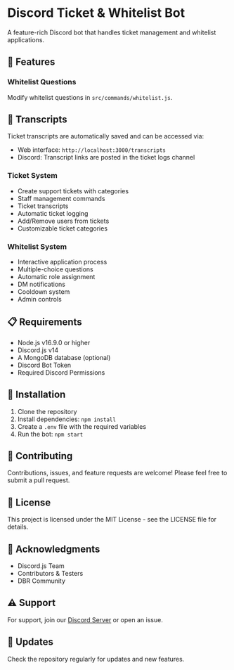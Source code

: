 # Discord Ticket & Whitelist Bot

A feature-rich Discord bot that handles ticket management and whitelist applications.

## 🌟 Features


### Whitelist Questions
Modify whitelist questions in `src/commands/whitelist.js`.

## 📝 Transcripts

Ticket transcripts are automatically saved and can be accessed via:
- Web interface: `http://localhost:3000/transcripts`
- Discord: Transcript links are posted in the ticket logs channel



### Ticket System
- Create support tickets with categories
- Staff management commands
- Ticket transcripts
- Automatic ticket logging
- Add/Remove users from tickets
- Customizable ticket categories

### Whitelist System
- Interactive application process
- Multiple-choice questions
- Automatic role assignment
- DM notifications
- Cooldown system
- Admin controls

## 📋 Requirements

- Node.js v16.9.0 or higher
- Discord.js v14
- A MongoDB database (optional)
- Discord Bot Token
- Required Discord Permissions

## 🚀 Installation

1. Clone the repository
2. Install dependencies: `npm install`
3. Create a `.env` file with the required variables
4. Run the bot: `npm start`

## 🤝 Contributing

Contributions, issues, and feature requests are welcome! Please feel free to submit a pull request.


## 📜 License

This project is licensed under the MIT License - see the LICENSE file for details.

## 🙏 Acknowledgments

- Discord.js Team
- Contributors & Testers
- DBR Community

## ⚠️ Support

For support, join our [Discord Server](https://discord.gg/rVuW9cTw) or open an issue.

## 🔄 Updates

Check the repository regularly for updates and new features.
